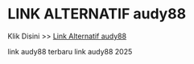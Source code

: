 # LINK ALTERNATIF audy88

Klik Disini >> <a href="https://linksto.pages.dev/">Link Alternatif audy88 </a>

link audy88 terbaru
link audy88 2025